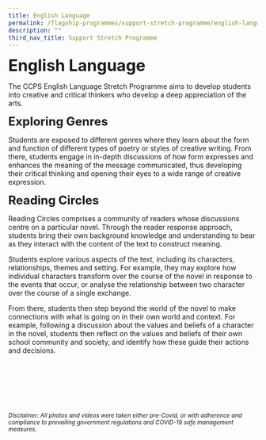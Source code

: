 ```yaml
---
title: English Language
permalink: /flagship-programmes/support-stretch-programme/english-language
description: ""
third_nav_title: Support Stretch Programme
---
```

**<font size=6>English Language</font>**

The CCPS English Language Stretch Programme aims to develop students into creative and critical thinkers who develop a deep appreciation of the arts.

  
**<font size=5>Exploring Genres</font>**


Students are exposed to different genres where they learn about the form and function of different types of poetry or styles of creative writing. From there, students engage in in-depth discussions of how form expresses and enhances the meaning of the message communicated, thus developing their critical thinking and opening their eyes to a wide range of creative expression.   

  
**<font size=5>Reading Circles</font>**


Reading Circles comprises a community of readers whose discussions centre on a particular novel. Through the reader response approach, 
students bring their own background knowledge and understanding to bear as they interact with the content of the text to construct meaning.  

  

Students explore various aspects of the text, including its characters, relationships, themes and setting. For example, they may explore how individual characters transform over the course of the novel in response to the events that occur, or analyse the relationship between two character over the course of a single exchange.   

  

From there, students then step beyond the world of the novel to make connections with what is going on in their own world and context. For example, following a discussion about the values and beliefs of a character in the novel, students then reflect on the values and beliefs of their own school community and society, and identify how these guide their actions and decisions.

<br><br><br><br><br><br>
<sup>_Disclaimer: All photos and videos were taken either pre-Covid, or with adherence and compliance to prevailing government regulations and COVID-19 safe management measures._</sup>